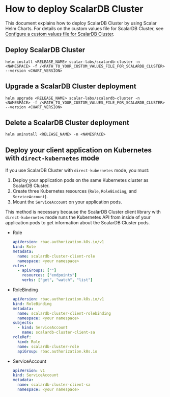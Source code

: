 # How to deploy ScalarDB Cluster

This document explains how to deploy ScalarDB Cluster by using Scalar Helm Charts. For details on the custom values file for ScalarDB Cluster, see [Configure a custom values file for ScalarDB Cluster](./configure-custom-values-scalardb-cluster.md).

## Deploy ScalarDB Cluster

```console
helm install <RELEASE_NAME> scalar-labs/scalardb-cluster -n <NAMESPACE> -f /<PATH_TO_YOUR_CUSTOM_VALUES_FILE_FOR_SCALARDB_CLUSTER> --version <CHART_VERSION>
```

## Upgrade a ScalarDB Cluster deployment

```console
helm upgrade <RELEASE_NAME> scalar-labs/scalardb-cluster -n <NAMESPACE> -f /<PATH_TO_YOUR_CUSTOM_VALUES_FILE_FOR_SCALARDB_CLUSTER> --version <CHART_VERSION>
```

## Delete a ScalarDB Cluster deployment

```console
helm uninstall <RELEASE_NAME> -n <NAMESPACE>
```

## Deploy your client application on Kubernetes with `direct-kubernetes` mode

If you use ScalarDB Cluster with `direct-kubernetes` mode, you must:

1. Deploy your application pods on the same Kubernetes cluster as ScalarDB Cluster.
2. Create three Kubernetes resources (`Role`, `RoleBinding`, and `ServiceAccount`).
3. Mount the `ServiceAccount` on your application pods.

This method is necessary because the ScalarDB Cluster client library with `direct-kubernetes` mode runs the Kubernetes API from inside of your application pods to get information about the ScalarDB Cluster pods.

* Role
  ```yaml
  apiVersion: rbac.authorization.k8s.io/v1
  kind: Role
  metadata:
    name: scalardb-cluster-client-role
    namespace: <your namespace>
  rules:
    - apiGroups: [""]
      resources: ["endpoints"]
      verbs: ["get", "watch", "list"]
  ```
* RoleBinding
  ```yaml
  apiVersion: rbac.authorization.k8s.io/v1
  kind: RoleBinding
  metadata:
    name: scalardb-cluster-client-rolebinding
    namespace: <your namespace>
  subjects:
    - kind: ServiceAccount
      name: scalardb-cluster-client-sa
  roleRef:
    kind: Role
    name: scalardb-cluster-role
    apiGroup: rbac.authorization.k8s.io
  ```
* ServiceAccount
  ```yaml
  apiVersion: v1
  kind: ServiceAccount
  metadata:
    name: scalardb-cluster-client-sa
    namespace: <your namespace>
  ```
